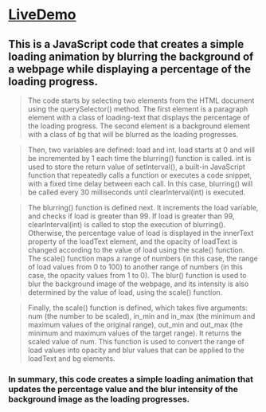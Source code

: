# [LiveDemo](https://iamehran.github.io/LoadBlurr/)
## This is a JavaScript code that creates a simple loading animation by blurring the background of a webpage while displaying a percentage of the loading progress.

> The code starts by selecting two elements from the HTML document using the querySelector() method. The first element is a paragraph element with a class of loading-text that displays the percentage of the loading progress. The second element is a background element with a class of bg that will be blurred as the loading progresses.

> Then, two variables are defined: load and int. load starts at 0 and will be incremented by 1 each time the blurring() function is called. int is used to store the return value of setInterval(), a built-in JavaScript function that repeatedly calls a function or executes a code snippet, with a fixed time delay between each call. In this case, blurring() will be called every 30 milliseconds until clearInterval(int) is executed.

> The blurring() function is defined next. It increments the load variable, and checks if load is greater than 99. If load is greater than 99, clearInterval(int) is called to stop the execution of blurring(). Otherwise, the percentage value of load is displayed in the innerText property of the loadText element, and the opacity of loadText is changed according to the value of load using the scale() function. The scale() function maps a range of numbers (in this case, the range of load values from 0 to 100) to another range of numbers (in this case, the opacity values from 1 to 0). The blur() function is used to blur the background image of the webpage, and its intensity is also determined by the value of load, using the scale() function.

> Finally, the scale() function is defined, which takes five arguments: num (the number to be scaled), in_min and in_max (the minimum and maximum values of the original range), out_min and out_max (the minimum and maximum values of the target range). It returns the scaled value of num. This function is used to convert the range of load values into opacity and blur values that can be applied to the loadText and bg elements.

### In summary, this code creates a simple loading animation that updates the percentage value and the blur intensity of the background image as the loading progresses.
